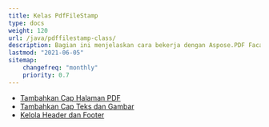 ```yaml
---
title: Kelas PdfFileStamp
type: docs
weight: 120
url: /java/pdffilestamp-class/
description: Bagian ini menjelaskan cara bekerja dengan Aspose.PDF Facades - seperangkat alat untuk operasi populer dengan PDF.
lastmod: "2021-06-05"
sitemap:
    changefreq: "monthly"
    priority: 0.7
---
```


- [Tambahkan Cap Halaman PDF](/pdf/java/add-pdf-page-stamp/)
- [Tambahkan Cap Teks dan Gambar](/pdf/java/add-text-and-image-stamp/)
- [Kelola Header dan Footer](/pdf/java/manage-header-and-footer/)